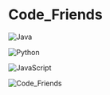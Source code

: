 # Code_Friends

![Java](https://www.google.com/imgres?imgurl=https%3A%2F%2Fcdn.icon-icons.com%2Ficons2%2F2415%2FPNG%2F512%2Fjava_original_wordmark_logo_icon_146459.png&tbnid=Y-F2pHG745OGbM&vet=12ahUKEwjPo8aAioD_AhVEBrkGHVUvDl0QMygBegUIARDPAQ..i&imgrefurl=https%3A%2F%2Ficon-icons.com%2Fes%2Ficono%2Fjava-original-marca-logo%2F146459&docid=3zcFd56Ooh7n0M&w=512&h=512&q=icono%20java&ved=2ahUKEwjPo8aAioD_AhVEBrkGHVUvDl0QMygBegUIARDPAQ)

![Python](https://www.google.com/imgres?imgurl=https%3A%2F%2Fcdn.icon-icons.com%2Ficons2%2F1381%2FPNG%2F512%2Fpython_94570.png&tbnid=wk12Y6pfYd1-rM&vet=12ahUKEwi7xPG2ioD_AhUWjJUCHf6WBWQQMygBegUIARDRAQ..i&imgrefurl=https%3A%2F%2Ficon-icons.com%2Fes%2Ficono%2Fpython%2F94570&docid=mzMS6Srh7WpPUM&w=512&h=512&q=icono%20python&hl=es-419&ved=2ahUKEwi7xPG2ioD_AhUWjJUCHf6WBWQQMygBegUIARDRAQ)

![JavaScript](https://www.google.com/imgres?imgurl=https%3A%2F%2Fcdn.iconscout.com%2Ficon%2Ffree%2Fpng-256%2Ffree-javascript-2038874-1720087.png&tbnid=RYVb2V5JyE-JWM&vet=12ahUKEwixj9GdioD_AhVxppUCHXYmC4cQMygaegUIARCJAg..i&imgrefurl=https%3A%2F%2Ficonscout.com%2Ficon%2Fjavascript-2038874&docid=V3ylTj92pWVpIM&w=256&h=256&q=icono%20javascript&hl=es-419&ved=2ahUKEwixj9GdioD_AhVxppUCHXYmC4cQMygaegUIARCJAg)

![Code_Friends](https://media.tenor.com/jkOCtI7TwRIAAAAM/sworsy-code.gif)

